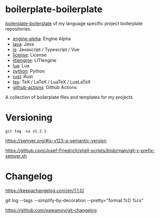 # boilerplate-boilerplate

[boilerplate-boilerplate](https://github.com/Josef-Friedrich/boilerplate-boilerplate) of my language specific project boilerplate repositories.

* [engine-alpha](https://github.com/Josef-Friedrich/engine-alpha-boilerplate): Engine Alpha
* [java](https://github.com/Josef-Friedrich/java-boilerplate): Java
* [js](https://github.com/Josef-Friedrich/js-boilerplate): Javascript / Typescript / Vue
* [license](https://github.com/Josef-Friedrich/license-boilerplate): License
* [litiengine](https://github.com/Josef-Friedrich/litiengine-boilerplate): LITIengine
* [lua](https://github.com/Josef-Friedrich/lua-boilerplate): Lua
* [python](https://github.com/Josef-Friedrich/python-boilerplate): Python
* [rust](https://github.com/Josef-Friedrich/rust-boilerplate): Rust
* [tex](https://github.com/Josef-Friedrich/tex-project-boilerplate): TeX / LaTeX / LuaTeX / LuaLaTeX
* [github-actions](https://github.com/Josef-Friedrich/github-actions-boilerplate): Github Actions

A collection of boilerplate files and templates for my <language> projects

# Versioning

`git tag -sa v1.2.3`

https://semver.org/#is-v123-a-semantic-version

https://github.com/Josef-Friedrich/shell-scripts/blob/main/git-v-prefix-semver.sh

# Changelog

https://keepachangelog.com/en/1.1.0/

git log --tags --simplify-by-decoration --pretty="format:%D %cs"

https://github.com/pawamoy/git-changelog
